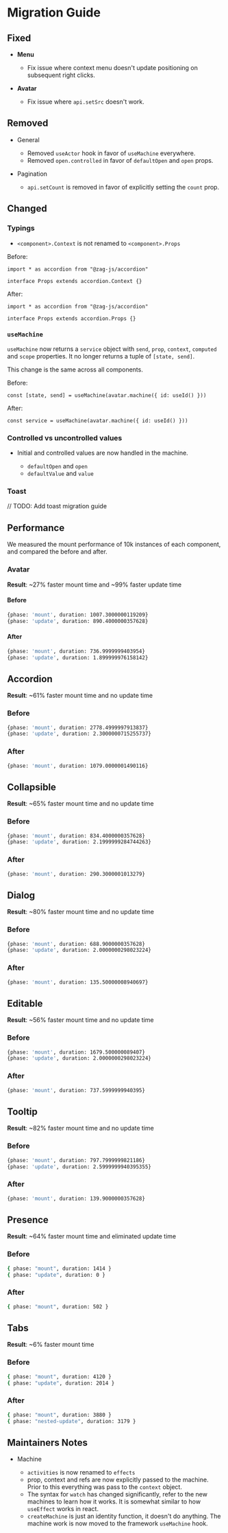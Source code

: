 # Migration Guide

## Fixed

- **Menu**

  - Fix issue where context menu doesn't update positioning on subsequent right clicks.

- **Avatar**

  - Fix issue where `api.setSrc` doesn't work.

## Removed

- General

  - Removed `useActor` hook in favor of `useMachine` everywhere.
  - Removed `open.controlled` in favor of `defaultOpen` and `open` props.

- Pagination

  - `api.setCount` is removed in favor of explicitly setting the `count` prop.

## Changed

### Typings

- `<component>.Context` is not renamed to `<component>.Props`

Before:

```tsx
import * as accordion from "@zag-js/accordion"

interface Props extends accordion.Context {}
```

After:

```tsx
import * as accordion from "@zag-js/accordion"

interface Props extends accordion.Props {}
```

### `useMachine`

`useMachine` now returns a `service` object with `send`, `prop`, `context`, `computed` and `scope` properties. It no
longer returns a tuple of `[state, send]`.

This change is the same across all components.

Before:

```tsx
const [state, send] = useMachine(avatar.machine({ id: useId() }))
```

After:

```tsx
const service = useMachine(avatar.machine({ id: useId() }))
```

### Controlled vs uncontrolled values

- Initial and controlled values are now handled in the machine.

  - `defaultOpen` and `open`
  - `defaultValue` and `value`

### Toast

// TODO: Add toast migration guide

## Performance

We measured the mount performance of 10k instances of each component, and compared the before and after.

### Avatar

**Result**: ~27% faster mount time and ~99% faster update time

#### Before

```sh
{phase: 'mount', duration: 1007.3000000119209}
{phase: 'update', duration: 890.4000000357628}
```

#### After

```sh
{phase: 'mount', duration: 736.9999999403954}
{phase: 'update', duration: 1.899999976158142}
```

## Accordion

**Result**: ~61% faster mount time and no update time

### Before

```sh
{phase: 'mount', duration: 2778.4999997913837}
{phase: 'update', duration: 2.3000000715255737}
```

### After

```sh
{phase: 'mount', duration: 1079.0000001490116}
```

## Collapsible

**Result**: ~65% faster mount time and no update time

### Before

```sh
{phase: 'mount', duration: 834.4000000357628}
{phase: 'update', duration: 2.1999999284744263}
```

### After

```sh
{phase: 'mount', duration: 290.3000001013279}
```

## Dialog

**Result**: ~80% faster mount time and no update time

### Before

```sh
{phase: 'mount', duration: 688.9000000357628}
{phase: 'update', duration: 2.0000000298023224}
```

### After

```sh
{phase: 'mount', duration: 135.50000008940697}
```

## Editable

**Result**: ~56% faster mount time and no update time

### Before

```sh
{phase: 'mount', duration: 1679.500000089407}
{phase: 'update', duration: 2.0000000298023224}
```

### After

```sh
{phase: 'mount', duration: 737.5999999940395}
```

## Tooltip

**Result**: ~82% faster mount time and no update time

### Before

```sh
{phase: 'mount', duration: 797.7999999821186}
{phase: 'update', duration: 2.5999999940395355}
```

### After

```sh
{phase: 'mount', duration: 139.9000000357628}
```

## Presence

**Result**: ~64% faster mount time and eliminated update time

### Before

```sh
{ phase: "mount", duration: 1414 }
{ phase: "update", duration: 0 }
```

### After

```sh
{ phase: "mount", duration: 502 }
```

## Tabs

**Result**: ~6% faster mount time

### Before

```sh
{ phase: "mount", duration: 4120 }
{ phase: "update", duration: 2014 }
```

### After

```sh
{ phase: "mount", duration: 3880 }
{ phase: "nested-update", duration: 3179 }
```

## Maintainers Notes

- Machine

  - `activities` is now renamed to `effects`
  - prop, context and refs are now explicitly passed to the machine. Prior to this everything was pass to the `context`
    object.
  - The syntax for `watch` has changed significantly, refer to the new machines to learn how it works. It is somewhat
    similar to how `useEffect` works in react.
  - `createMachine` is just an identity function, it doesn't do anything. The machine work is now moved to the framework
    `useMachine` hook.
